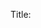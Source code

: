 Title: <title> 

Work Major Title:  

AKA: <aka> 

Tags: <tags> 

Seq: <seq: n.|n|n|n|n|n> 

Idea Number: <displayseq: No._XXX_&ndash;_> 

Level: <level: 1 - Book; 2 - Section; 3 - Article; 4 - Subsection; 5 - Detail; > 

Class: <class:  article, author, back, biblio, front, intro, quote, section, work > 

Author: <author> 

Work Type: <worktype> 

Work Rights:  

Work Rights Holder:  

Publisher:  

Pub Date: <date> 

Work ID:  

Link: <link> 

Timestamp:  

Index: <index> 

Attribution: <attribution> 

Body:  

